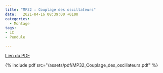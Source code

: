```yaml
---
title: "MP32 : Couplage des oscillateurs"
date:   2021-04-16 08:39:00 +0100
categories:
  - Montage
tags:
- LC
- Pendule

---
```

[Lien du PDF](/assets/pdf/MP32_Couplage_des_oscillateurs.pdf)

{% include pdf src="/assets/pdf/MP32_Couplage_des_oscillateurs.pdf" %}
